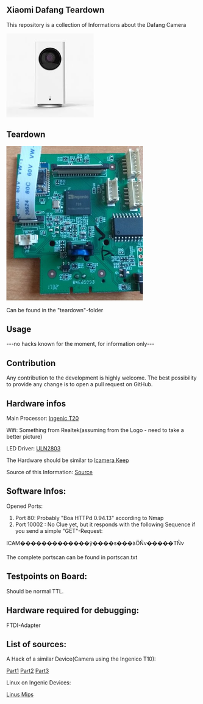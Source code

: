 ## Xiaomi Dafang Teardown

This repository is a collection of Informations about the Dafang Camera

![Dafang](/dafang.png)

## Teardown

![Teardown](/teardown/mainboard_teardown.jpg)

Can be found in the "teardown"-folder

## Usage

---no hacks known for the moment, for information only---

## Contribution

Any contribution to the development is highly welcome. The best possibility to provide any change is to open a pull request on GitHub.


## Hardware infos 
Main Processor:
[Ingenic T20](ftp://ftp.ingenic.com/SOC/T20/T20_PB.PDF)

Wifi:
Something from Realtek(assuming from the Logo - need to take a better picture)

LED Driver:
[ULN2803](http://www.ti.com/lit/ds/symlink/uln2803a.pdf)



The Hardware should be similar to [Icamera Keep](https://www.ismartalarm.com/devices/cameras/icamera-keep/ISA00008.html)

Source of this Information: [Source](https://xiaomi.eu/community/threads/cant-open-camera-plugin-xiaomi-mijia-dafang-home-1080p-hd.41855/#post-391171)

## Software Infos:

Opened Ports:
1. Port 80: Probably "Boa HTTPd 0.94.13" according to Nmap
2. Port 10002 : No Clue yet, but it responds with the following Sequence if you send a simple
"GET"-Request:

ICAM�������������ÿ����s���àÖÑv�����TÑv

The complete portscan can be found in portscan.txt

## Testpoints on Board:

Should be normal TTL. 



## Hardware required for debugging:
FTDI-Adapter




## List of sources:
A Hack of a similar Device(Camera using the Ingenico T10):

[Part1](http://nm-projects.de/2016/12/hacking-digoo-bb-m2-mini-wifi-part-1-identify-the-serial-interface/)
[Part2](http://nm-projects.de/2017/01/hacking-ip-camera-digoo-bb-m2-part-2-analyzing-the-boot-process/)
[Part3](http://nm-projects.de/2017/01/hacking-ip-camera-digoo-bb-m2-part-3-getting-root-access/)

Linux on Ingenic Devices:

[Linus Mips](https://www.linux-mips.org/wiki/Ingenic)



